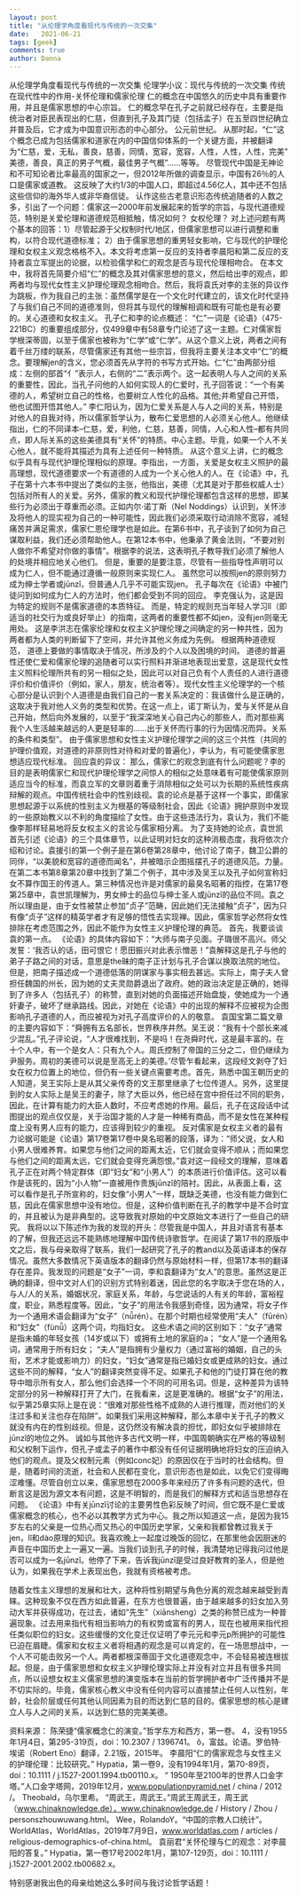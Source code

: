 ```yaml
---
layout: post
title: "从伦理学角度看现代与传统的一次交集"
date:   2021-06-21
tags: [geek]
comments: true
author: Danna
---
```

从伦理学角度看现代与传统的一次交集
伦理学小议：现代与传统的一次交集
传统在现代性中的作用-关怀伦理和儒家伦理
仁的概念在中国悠久的历史中具有重要作用，并且是儒家思想的中心宗旨。 仁的概念早在孔子之前就已经存在，主要是指统治者对臣民表现出的仁慈，但直到孔子及其门徒（包括孟子）在五至四世纪确立并普及后，它才成为中国意识形态的中心部分。 公元前世纪。 从那时起，“仁”这个概念已成为包括儒家和道家在内的中国信仰体系的一个关键方面，并被翻译为“仁慈，爱，无私，善良，慈善，同情，宽容，宽容，人性，人性，人性，完美” 美德，善良，真正的男子气概，最佳男子气概”……等等。
 尽管现代中国是无神论和不可知论者比率最高的国家之一，但2012年所做的调查显示，中国有26％的人口是儒家或道教。 这反映了大约1/3的中国人口，即超过4.56亿人，其中还不包括这些信仰的海外华人或非华裔信徒。 认作这些古老意识形态传统追随者的人数之多，引出了一个问题：儒家这一2000年前发展起来的哲学的宗旨，与现代道德规范，特别是关爱伦理和道德规范相抵触，情况如何？ 女权伦理？
 对上述问题有两个基本的回答：1）尽管起源于父权制时代/地区，但儒家思想可以进行调整和重构，以符合现代道德标准； 2）由于儒家思想的重男轻女影响，它与现代的护理伦理和女权主义观念格格不入。本文将考虑第一反应的支持者李晨阳和第二反应的支持者袁立军提出的论据，以检验儒学和仁的观念是否与现代伦理相吻合。
在本文中，我将首先简要介绍“仁”的概念及其对儒家思想的意义，然后给出李的观点，即两者均与现代女性主义护理伦理观念相吻合。然后，我将袁氏对李的主张的异议作为跳板，作为我自己的主张：虽然儒学是在一个文化时代建立的，该文化时代坚持了与我们自己不同的道德准则，但将其与现代的理解相调和既有可能也是有必要的。关心道德和女权主义。
 孔子仁和李的论点概述：
“仁”一词是《论语》（475-221BC）的重要组成部分，仅499章中有58章专门论述了这一主题。仁对儒家哲学根深蒂固，以至于儒家也被称为“仁学”或“仁学”。从这个意义上说，两者之间有着千丝万缕的联系，尽管儒家还有其他一些宗旨，但我将主要关注本文中“仁”的概念。要理解jen的含义，您必须首先从字符的书写方式开始。仁“仁”由两部分组成：左侧的部首“亻”表示人，右侧的“二”表示两个。这一起表明人与人之间的关系的重要性，因此，当孔子问他的人如何实现人的仁爱时，孔子回答说：“一个有美德的人，希望树立自己的性格，也要树立人性化的品格。其他;并希望自己开悟，他也试图开悟其他人。”
 李仁阳认为，因为仁爱关系是人与人之间的关系，特别是对他人的自我对待，所以儒家哲学认为，散布仁爱思想的人必须关心他人。他继续指出，仁的不同译本–仁慈，爱，利他，仁慈，慈善，同情，人心和人性–都有共同点，即人际关系的这些美德具有“关怀”的特质。中心主题。毕竟，如果一个人不关心他人，就不能将其描述为具有上述任何一种特质。
从这个意义上讲，仁的概念似乎具有与现代护理伦理相似的原理。李指出，一方面，关爱是女权主义照护的最高理想，现代道德要求一个有道德的人成为一个关心他人的人。在《论语》中，孔子在第十六本书中提出了类似的主张，他指出，美德（尤其是对于那些权威人士）包括对所有人的关爱。另外，儒家的教义和现代护理伦理都包含这样的思想，即某些行为必须出于尊重而必须。正如内尔·诺丁斯（Nel Noddings）认识到，关怀涉及将他人的现实视为自己的一种可能性，因此我们必须采取行动消除不宽容，减轻痛苦并满足需求，儒家仁恩伦理学也是如此。在第6书中，孔子谈到了如何为自己谋取利益，我们还必须帮助他人。在第12本书中，他秉承了黄金法则，“不要对别人做你不希望对你做的事情”。根据李的说法，这表明孔子教导我们必须了解他人的处境并相应地关心他们。
 但是，重要的是要注意，尽管有一些指导性声明可以成为仁人，但不能通过遵循一般原则来实现仁人。 虽然您可以按照jen的原则努力成为绅士学者或jūnzǐ，但普通人几乎不可能实现jen。 孔子每次在《论语》中被门徒问到如何成为仁人的方法时，他们都会受到不同的回应。 李克强认为，这是因为特定的规则不是儒家道德的本质特征。 而是，特定的规则充当年轻人学习lǐ（即适当的社交行为或良好举止）的指南，这两者的重要性都不如jen，没有jen则毫无用处。 这是李洪志在儒家伦理和女权主义护理伦理之间确定的另一种共性，因为两者都为人类的判断留下了空间，并允许其他义务成为先例。 根据两种道德规范， 道德上要做的事情取决于情况，所涉及的个人以及困境的时间。
道德的普遍性还使仁爱和儒家伦理的追随者可以实行照料并渐进地表现出爱意，这是现代女性主义照料伦理所共有的另一相似之处，因此可以对自己负有个人责任的人进行道德评价和价值评价（例如，家人，朋友，统治者等）。现代女性主义伦理学的一个核心部分是认识到个人道德是由我们自己的一套关系决定的：我该做什么是正确的，这取决于我对他人义务的类型和优势。在这一点上，诺丁斯认为，爱与关怀是从自己开始，然后向外发展的，以至于“我深深地关心自己内心的那些人，而对那些离我个人生活越来越远的人更是轻率的……出于关怀而行事的行为因情况而异。关系的条件和类型”。
由于儒家思想和女性主义护理伦理学之间的这三个共性（共同的护理价值观，对道德的非原则性对待和对爱的普遍化），李认为，有可能使儒家思想适应现代标准。
 回应袁的异议：
那么，儒家仁的观念到底有什么问题呢？李的目的是表明儒家仁和现代护理伦理学之间惊人的相似之处意味着有可能使儒家原则适应当今的标准，而袁立军的文章则着重于消除相似之处可以为长期的系统性疾病辩解的观点。中国传统社会中的性别歧视。袁的论点是基于这样一个事实，即儒家思想起源于以系统的性别主义为根基的等级制社会，因此《论语》拥护原则中发现的一些原始教义以不利的角度描绘了女性。由于这些违法行为，袁认为，我们不能像李那样轻易地将反女权主义的言论与儒家相分离。
为了支持她的论点，袁世凯首先引述《论语》的三个具体章节，以此证明对妇女的这种消极态度，我将依次介绍和讨论。袁援引的第一个例子是在第6卷第28章中，他讨论了南子，魏卫公爵的同伴，“以美貌和宽容的道德而闻名”，并被暗示企图摇摆孔子的道德风范。力量。在第二本书第8章第20章中找到了第二个例子，其中涉及吴王以及孔子如何宣称妇女不算作国王的传道人。第三种情况也许是对儒家的最臭名昭著的指控，在第17卷第25章中，袁世凯理解为，男女绅士的品位与绅士圣人或jūnzǐ的品位不同。袁之所以理由是，由于女性被禁止参加“贞子”范畴，因此她们无法接触“贞子”，因为只有像“贞子”这样的精英学者才有足够的悟性去实现禅。因此，儒家哲学必然将女性排除在考虑范围之外，因此不能作为女性主义护理伦理的典范。
 首先，我要谈谈袁的第一点。 《论语》的具体内容如下：“大师与南子见面。子璐很不高兴。师父发誓：‘我否认的话，田可恨它！愿田振兴对此表示憎恶！”袁解释这是孔子与他的弟子子路之间的对话，意思是the昧的南子正计划与孔子合谋以换取法院的地位。但是，把南子描述成一个道德低落的阴谋家与事实相去甚远。实际上，南子夫人曾担任魏国的州长，因为她的丈夫灵勋爵退出了政府。她的政治决定是正确的，她得到了许多人（包括孔子）的称赞，直到对她的负面描述开始盘旋，使她成为一个通奸妻子，破坏了继承路线。因此，对她在《论语》中的出现的解释不应被视为企图影响孔子道德的人，而应被视为对孔子高度评价的人的敬意。
袁国宝第二篇文章的主要内容如下：“舜拥有五名部长，世界秩序井然。吴王说：“我有十个部长来减少混乱。”孔子评论说，“人才很难找到，不是吗！在尧舜时代，这是最丰富的。在十个人中，有一个是女人：只有九个人。周氏控制了帝国的三分之二，但仍继续为尹服务。周初的美德可以说是至高无上的美德。’尽管乍看起来，这段经文剥夺了妇女在权力位置上的地位，但仍有一些关键点需要考虑。首先，熟悉中国王朝历史的人知道，吴王实际上是从其父亲传奇的文王那里继承了七位传道人。另外，这里提到的女人实际上是吴王的妻子，除了大臣以外，他已经在宫中担任过不同的职务，因此，在计算有能力的大臣人数时，不应考虑她的作用。最后，孔子在这段话中试图提出的观点仅仅是，关于治国才能的人才是一种稀有商品，而不是女性在某种程度上没有男人应有的能力，应该得到较少的重视。
 反对儒家是女权主义者的最有力论据可能是《论语》第17卷第17卷中臭名昭著的段落，译为：“师父说，女人和小男人很难养育。如果您与他们之间的距离太近，它们就会变得不顺从；而如果您与他们之间的距离太远，它们就会变得充满怨恨。”袁对这一段经文的理解，意味着孔子正在对两个特定群体（即“妇女”和“小男人”）的本质进行价值评估。这可以看作是该死的，因为“小人物”一直被用作贵族jūnzǐ的陪衬。因此，从表面上看，这可以看作是孔子所宣称的，妇女像“小男人”一样，既缺乏美德，也没有能力做到仁慈，因此在儒家思想中没有地位。但是，这种价值判断在孔子的教学中是不合时宜的，并且被认为是非典型的。这导致我对原始的中文原始文本进行了一些自己的研究。
我将以以下陈述作为我的发现的开头：尽管我是中国人，并且对语言有基本的了解，但我还远远不能熟练地理解中国传统诗歌哲学。在阅读了第17书的原版中文之后，我与母亲取得了联系，我们一起研究了孔子的教and以及英语译本的保存情况。虽然大多数情况下英语版本的翻译仍然与原始材料一样，但第17本书的翻译存在差异。我发现的问题是“女子”一词，李和袁翻译为“女人”的意思。虽然这是正确的翻译，但中文对人们的识别方式特别着迷，因此您的名字取决于您在场的人，与人/人的关系，婚姻状况，家庭关系，年龄，与您说话的人有关的年龄，富裕程度，职业，熟悉程度等。因此，“女子”的用法令我感到奇怪，因为通常，将女子作为一个通用术语会翻译为“女子”（nǚrén）。在那个时期也经常使用“夫人”（fūrén）和“妇女”（fùnǚ）这两个词，均指妇女。
 这些术语之间的区别如下：“女子”通常是指未婚的年轻女孩（14岁或以下）或拥有土地的家庭的a； “女人”是一个通用名词，通常用于所有妇女； “夫人”是指拥有少量权力（通过富裕的婚姻，自己的头衔，艺术才能或影响力）的妇女，“妇女”通常是指已婚妇女或更成熟的妇女。通过这些不同的解释，“女人”的翻译突然变得不足。如果孔子和他的门徒打算在他的教导中暗示所有女人，那么他们会选择一个不同的可用名词。但是，这种差异为该特定部分的另一种解释打开了大门，在我看来，这是更准确的。根据“女子”的用法，似乎第25章实际上是在说：“很难对那些性格不成熟的人进行推理，而对他们的关注过多和关注也存在陷阱”。如果我们采用这种解释，那么本章中关于孔子的教义就没有内在的性别歧视。但是，这仍然没有解决袁的担忧，即妇女似乎被排除在jūnzǐ的地位之外。
 诚如与其他许多古代文明一样，中国周朝确实在严格的等级制和父权制下运作，但孔子或孟子的著作中都没有任何证据明确地将妇女的压迫纳入他们的观点。提及父权制元素（例如conc妃）的原因仅在于当时的社会结构。但是，随着时间的流逝，社会和人民都在变化，意识形态也是如此，以免它们变得晦涩难懂。尽管自创立以来，儒家思想在2000多年来经历了许多有问题的迭代，但断言这是因为源文本有问题，这是不明智的，而是我们的解释方式和适当思想存在问题。 《论语》中有关jūnzǐ讨论的主要男性色彩反映了时间，但它既不是仁爱或儒家概念的核心，也不必以其教学方式为中心。我之所以知道这一点，是因为我15岁左右的父亲是一位热心而又热心的中国历史学家，父亲和我都曾教过我关于jen，lǐ和dào原理的知识。我喜欢晚上一起度过晚饭的回忆，在那里他会因厨迷的声音在中国历史上一遍又一遍。当我们谈到孔子的时候，我清楚地记得我问过他是否可以成为一名jūnzǐ。他停了下来，告诉我jūnzǐ是受过良好教育的圣人，但是他认为，如果我在学术上表现出色，我就有资格被考虑。

 随着女性主义理想的发展和壮大，这种将性别期望与角色分离的观念越来越受到青睐。这种现象不仅在西方如此普遍，在东方也很普遍，由于越来越多的妇女加入劳动大军并获得成功，在过去，诸如“先生”（xiānsheng）之类的称赞已成为一种普遍现象。过去用来指代有相当影响力的有权势或富有的男人，现在也被用来指代担任类似职位的妇女。这些缓慢的文化变迁仅证明了李元元和李元p所拥护的可能性已迫在眉睫。儒家和女权主义者将相遇的观念是可以肯定的，在一场思想战中，一个人不可能击败另一个人。两者都根深蒂固于文化道德观念中，不会轻易被连根拔起。但是，由于儒家思想和女权主义护理伦理实际上并没有对立并且有很多共同点，所以设想女权主义儒家思想的演变版本在当前的哲学拥护者中广泛传播并不是不切实际的。毕竟，儒家核心教义中没有任何内容可以直接禁止任何人以性别，年龄，社会阶层或任何其他认同因素为目的而达到仁慈的目的。儒家思想的核心是建立人与人之间的关系，以达到仁慈的完美美德。

 资料来源：
陈荣捷“儒家概念仁的演变。”哲学东方和西方，第一卷。 4，没有1955年1月4日，第295-319页，doi：10.2307 / 1396741。
ǒ，富兹。论语。罗伯特·埃诺（Robert Eno）翻译，2.21版，2015年。
李晨阳“仁的儒家观念与女性主义的护理伦理：比较研究。” Hypatia，第一卷9，没有1994年1月，第70-89页，doi：10.1111 / j.1527-2001.1994.tb00110.x。
“ 1950年至2100年的世界人口金字塔。”人口金字塔网，2019年12月，www.populationpyramid.net / china / 2012 /。
Theobald，乌尔里希。 “周武王，周武王。”周武王周武王，周王武（www.chinaknowledge.de），www.chinaknowledge.de / History / Zhou / personszhouwuwang.html。
Wee，RolandoY。“中国的宗教人口统计”。 WorldAtlas，WorldAtlas，2019年7月9日，www.worldatlas.com / articles / religious-demographics-of-china.html。
袁丽君“关怀伦理与仁的观念：对李晨阳的答复。” Hypatia，第一卷17号2002年1月，第107-129页，doi：10.1111 / j.1527-2001.2002.tb00682.x。

特别感谢我出色的母亲给她这么多时间与我讨论哲学话题！









